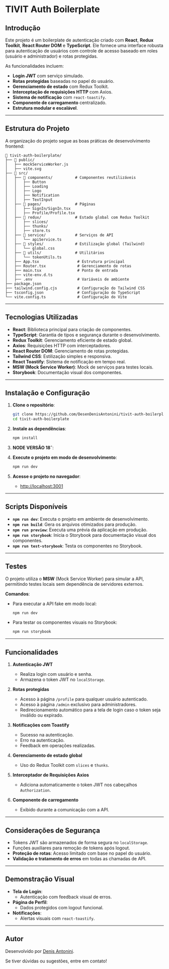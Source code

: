 # TIVIT Auth Boilerplate

## Introdução

Este projeto é um boilerplate de autenticação criado com **React**, **Redux Toolkit**, **React Router DOM** e **TypeScript**. Ele fornece uma interface robusta para autenticação de usuários com controle de acesso baseado em roles (usuário e administrador) e rotas protegidas.

As funcionalidades incluem:
- **Login JWT** com serviço simulado.
- **Rotas protegidas** baseadas no papel do usuário.
- **Gerenciamento de estado** com Redux Toolkit.
- **Interceptação de requisições HTTP** com Axios.
- **Sistema de notificação** com `react-toastify`.
- **Componente de carregamento** centralizado.
- **Estrutura modular e escalável**.

---

## Estrutura do Projeto

A organização do projeto segue as boas práticas de desenvolvimento frontend:

```
📁 tivit-auth-boilerplate/
├── 📁 public/
│   ├── mockServiceWorker.js
│   ├── vite.svg
├── 📁 src/
│   ├── 📁 components/          # Componentes reutilizáveis
│   │   ├── Button
│   │   ├── Loading
│   │   ├── Logo
│   │   ├── Notification
│   │   ├── TextInput
│   ├── 📁 pages/               # Páginas
│   │   ├── SignIn/SignIn.tsx
│   │   ├── Profile/Profile.tsx
│   ├── 📁 redux/               # Estado global com Redux Toolkit
│   │   ├── slices/
│   │   ├── thunks/
│   │   ├── store.ts
│   ├── 📁 service/             # Serviços de API
│   │   └── apiService.ts
│   ├── 📁 styles/              # Estilização global (Tailwind)
│   │   └── global.css
│   ├── 📁 utils/               # Utilitários
│   │   └── tokenUtils.ts
│   ├── App.tsx                 # Estrutura principal
│   ├── Router.tsx              # Gerenciamento de rotas
│   ├── main.tsx                # Ponto de entrada
│   ├── vite-env.d.ts
│   ├── .env                    # Variáveis de ambiente
├── package.json
├── tailwind.config.cjs         # Configuração do Tailwind CSS
├── tsconfig.json               # Configuração do TypeScript
└── vite.config.ts              # Configuração do Vite
```

---

## Tecnologias Utilizadas

- **React**: Biblioteca principal para criação de componentes.
- **TypeScript**: Garantia de tipos e segurança durante o desenvolvimento.
- **Redux Toolkit**: Gerenciamento eficiente de estado global.
- **Axios**: Requisições HTTP com interceptadores.
- **React Router DOM**: Gerenciamento de rotas protegidas.
- **Tailwind CSS**: Estilização simples e responsiva.
- **React Toastify**: Sistema de notificação em tempo real.
- **MSW (Mock Service Worker)**: Mock de serviços para testes locais.
- **Storybook**: Documentação visual dos componentes.

---

## Instalação e Configuração

1. **Clone o repositório**:

   ```bash
   git clone https://github.com/DesenDenisAntonini/tivit-auth-boilerplate.git
   cd tivit-auth-boilerplate
   ```

2. **Instale as dependências**:

   ```bash
   npm install
   ```

3. **NODE VERSÃO 18ˆ**:

4. **Execute o projeto em modo de desenvolvimento**:

   ```bash
   npm run dev
   ```

5. **Acesse o projeto no navegador**:

   - [http://localhost:3001](http://localhost:3001)

---

## Scripts Disponíveis

- **`npm run dev`**: Executa o projeto em ambiente de desenvolvimento.
- **`npm run build`**: Gera os arquivos otimizados para produção.
- **`npm run preview`**: Executa uma prévia da aplicação em produção.
- **`npm run storybook`**: Inicia o Storybook para documentação visual dos componentes.
- **`npm run test-storybook`**: Testa os componentes no Storybook.

---

## Testes

O projeto utiliza o **MSW** (Mock Service Worker) para simular a API, permitindo testes locais sem dependência de servidores externos.

**Comandos**:
- Para executar a API fake em modo local:
  ```bash
  npm run dev
  ```

- Para testar os componentes visuais no Storybook:
  ```bash
  npm run storybook
  ```

---

## Funcionalidades

1. **Autenticação JWT**
   - Realiza login com usuário e senha.
   - Armazena o token JWT no `localStorage`.

2. **Rotas protegidas**
   - Acesso à página `/profile` para qualquer usuário autenticado.
   - Acesso à página `/admin` exclusivo para administradores.
   - Redirecionamento automático para a tela de login caso o token seja inválido ou expirado.

3. **Notificações com Toastify**
   - Sucesso na autenticação.
   - Erro na autenticação.
   - Feedback em operações realizadas.

4. **Gerenciamento de estado global**
   - Uso do Redux Toolkit com `slices` e `thunks`.

5. **Interceptador de Requisições Axios**
   - Adiciona automaticamente o token JWT nos cabeçalhos `Authorization`.

6. **Componente de carregamento**
   - Exibido durante a comunicação com a API.

---

## Considerações de Segurança

- Tokens JWT são armazenados de forma segura no `localStorage`.
- Funções auxiliares para remoção de tokens após logout.
- **Proteção de rotas**: Acesso limitado com base no papel do usuário.
- **Validação e tratamento de erros** em todas as chamadas de API.

---

## Demonstração Visual

- **Tela de Login**:
  - Autenticação com feedback visual de erros.
- **Página de Perfil**:
  - Dados protegidos com logout funcional.
- **Notificações**:
  - Alertas visuais com `react-toastify`.

---

## Autor

Desenvolvido por [Denis Antonini](https://github.com/DesenDenisAntonini).

Se tiver dúvidas ou sugestões, entre em contato!
